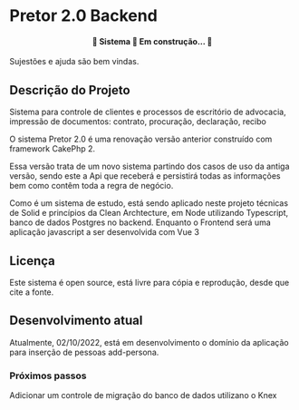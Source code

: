 # Pretor 2.0 Backend

<h4 align="center"> 
	🚧  Sistema 🚀 Em construção...  🚧
</h4>

Sujestões e ajuda são bem vindas.

## Descrição do Projeto

Sistema para controle de clientes e processos de escritório de advocacia, impressão de documentos: contrato, procuração, declaração, recibo

O sistema Pretor 2.0 é uma renovação versão anterior construído com framework CakePhp 2.

Essa versão trata de um novo sistema partindo dos casos de uso da antiga versão, sendo este a Api que receberá e persistirá todas 
as informações bem como contêm toda a regra de negócio.

Como é um sistema de estudo, está sendo aplicado neste projeto técnicas de Solid e princípios da Clean Archtecture, em Node utilizando Typescript, 
banco de dados Postgres no backend.
Enquanto o Frontend será uma aplicação javascript a ser desenvolvida com Vue 3

## Licença
Este sistema é open source, está livre para cópia e reprodução, desde que cite a fonte.

## Desenvolvimento atual
Atualmente, 02/10/2022, está em desenvolvimento o domínio da aplicação para inserção de pessoas add-persona.

### Próximos passos
Adicionar um controle de migração do banco de dados utilizano o Knex

